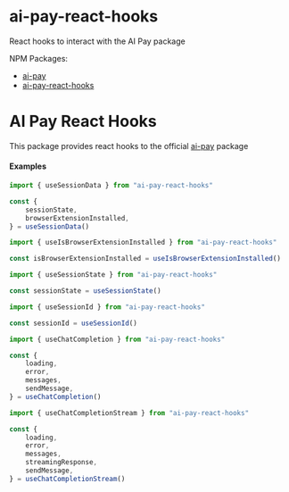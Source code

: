 # ai-pay-react-hooks
React hooks to interact with the AI Pay package

NPM Packages:
* [ai-pay](https://npmjs.com/package/ai-pay)
* [ai-pay-react-hooks](https://www.npmjs.com/package/ai-pay-react-hooks)

# AI Pay React Hooks
This package provides react hooks to the official [ai-pay](https://www.npmjs.com/package/ai-pay) package

#### Examples
```typescript 
import { useSessionData } from "ai-pay-react-hooks"

const {
    sessionState, 
    browserExtensionInstalled,
} = useSessionData()
```

```typescript 
import { useIsBrowserExtensionInstalled } from "ai-pay-react-hooks"

const isBrowserExtensionInstalled = useIsBrowserExtensionInstalled()
```

```typescript 
import { useSessionState } from "ai-pay-react-hooks"

const sessionState = useSessionState()
```

```typescript 
import { useSessionId } from "ai-pay-react-hooks"

const sessionId = useSessionId()
```

```typescript 
import { useChatCompletion } from "ai-pay-react-hooks"

const {
    loading,
    error,
    messages,
    sendMessage,
} = useChatCompletion()
```

```typescript 
import { useChatCompletionStream } from "ai-pay-react-hooks"

const {
    loading,
    error,
    messages,
    streamingResponse,
    sendMessage,
} = useChatCompletionStream()
```
